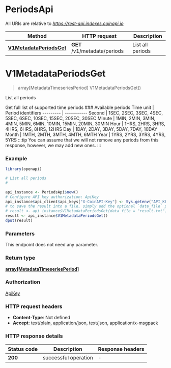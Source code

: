 # PeriodsApi

All URIs are relative to *https://rest-api.indexes.coinapi.io*

Method | HTTP request | Description
------------- | ------------- | -------------
[**V1MetadataPeriodsGet**](PeriodsApi.md#V1MetadataPeriodsGet) | **GET** /v1/metadata/periods | List all periods


# **V1MetadataPeriodsGet**
> array[MetadataTimeseriesPeriod] V1MetadataPeriodsGet()

List all periods

Get full list of supported time periods                ### Available periods                Time unit | Period identifiers  --------- | -----------  Second | 1SEC, 2SEC, 3SEC, 4SEC, 5SEC, 6SEC, 10SEC, 15SEC, 20SEC, 30SEC  Minute | 1MIN, 2MIN, 3MIN, 4MIN, 5MIN, 6MIN, 10MIN, 15MIN, 20MIN, 30MIN  Hour | 1HRS, 2HRS, 3HRS, 4HRS, 6HRS, 8HRS, 12HRS  Day | 1DAY, 2DAY, 3DAY, 5DAY, 7DAY, 10DAY  Month | 1MTH, 2MTH, 3MTH, 4MTH, 6MTH  Year | 1YRS, 2YRS, 3YRS, 4YRS, 5YRS                :::tip  You can assume that we will not remove any periods from this response, however, we may add new ones.  :::

### Example
```R
library(openapi)

# List all periods
#

api_instance <- PeriodsApi$new()
# Configure API key authorization: ApiKey
api_instance$api_client$api_keys["X-CoinAPI-Key"] <- Sys.getenv("API_KEY")
# to save the result into a file, simply add the optional `data_file` parameter, e.g.
# result <- api_instance$V1MetadataPeriodsGet(data_file = "result.txt")
result <- api_instance$V1MetadataPeriodsGet()
dput(result)
```

### Parameters
This endpoint does not need any parameter.

### Return type

[**array[MetadataTimeseriesPeriod]**](Metadata.TimeseriesPeriod.md)

### Authorization

[ApiKey](../README.md#ApiKey)

### HTTP request headers

 - **Content-Type**: Not defined
 - **Accept**: text/plain, application/json, text/json, application/x-msgpack

### HTTP response details
| Status code | Description | Response headers |
|-------------|-------------|------------------|
| **200** | successful operation |  -  |

